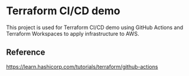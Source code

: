 # Terraform CI/CD demo

This project is used for Terraform CI/CD demo using GitHub Actions and Terraform Workspaces to apply infrastructure to AWS.

## Reference

https://learn.hashicorp.com/tutorials/terraform/github-actions